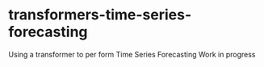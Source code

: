 # transformers-time-series-forecasting

Using a transformer to per form Time Series Forecasting
Work in progress
